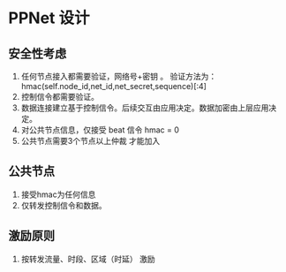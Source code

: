 # PPNet 设计

## 安全性考虑
1.  任何节点接入都需要验证，网络号+密钥 。 验证方法为： hmac(self.node_id,net_id,net_secret,sequence)[:4]
2.  控制信令都需要验证。
3.  数据连接建立基于控制信令。后续交互由应用决定。数据加密由上层应用决定。
4.  对公共节点信息，仅接受 beat 信令   hmac =  0 
5.  公共节点需要3个节点以上仲裁 才能加入

## 公共节点
1.  接受hmac为任何信息
2.  仅转发控制信令和数据。

## 激励原则
1. 按转发流量、时段、区域（时延） 激励 
